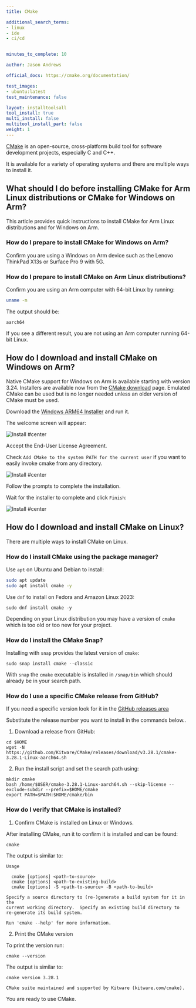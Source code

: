 ```yaml
---
title: CMake

additional_search_terms:
- linux
- ide
- ci/cd


minutes_to_complete: 10

author: Jason Andrews

official_docs: https://cmake.org/documentation/

test_images:
- ubuntu:latest
test_maintenance: false

layout: installtoolsall
tool_install: true
multi_install: false
multitool_install_part: false
weight: 1
---
```


[CMake](https://cmake.org/) is an open-source, cross-platform build tool for software development projects, especially C and C++. 

It is available for a variety of operating systems and there are multiple ways to install it. 

## What should I do before installing CMake for Arm Linux distributions or CMake for Windows on Arm?

This article provides quick instructions to install CMake for Arm Linux distributions and for Windows on Arm.

### How do I prepare to install CMake for Windows on Arm?

Confirm you are using a Windows on Arm device such as the Lenovo ThinkPad X13s or Surface Pro 9 with 5G.

### How do I prepare to install CMake on Arm Linux distributions?

Confirm you are using an Arm computer with 64-bit Linux by running:

```bash { target="ubuntu:latest" }
uname -m
```

The output should be:

```output
aarch64
```

If you see a different result, you are not using an Arm computer running 64-bit Linux.

## How do I download and install CMake on Windows on Arm?

Native CMake support for Windows on Arm is available starting with version 3.24. Installers are available now from the [CMake download](https://cmake.org/download/) page. Emulated CMake can be used but is no longer needed unless an older version of CMake must be used.

Download the [Windows ARM64 Installer](https://github.com/Kitware/CMake/releases/download/v3.28.1/cmake-3.28.1-windows-arm64.msi) and run it. 

The welcome screen will appear:

![Install #center](/install-guides/_images/cmake-welcome.png)

Accept the End-User License Agreement. 

Check `Add CMake to the system PATH for the current user` if you want to easily invoke cmake from any directory.

![Install #center](/install-guides/_images/cmake-path.png)

Follow the prompts to complete the installation. 

Wait for the installer to complete and click `Finish`:

![Install #center](/install-guides/_images/cmake-finish.png)

## How do I download and install CMake on Linux?

There are multiple ways to install CMake on Linux. 

### How do I install CMake using the package manager?

Use `apt` on Ubuntu and Debian to install:

```bash { target="ubuntu:latest" }
sudo apt update
sudo apt install cmake -y
```

Use `dnf` to install on Fedora and Amazon Linux 2023:

```console
sudo dnf install cmake -y
```

Depending on your Linux distribution you may have a version of `cmake` which is too old or too new for your project. 

### How do I install the CMake Snap?

Installing with `snap` provides the latest version of `cmake`:

```console
sudo snap install cmake --classic
```

With `snap` the `cmake` executable is installed in `/snap/bin` which should already be in your search path.

### How do I use a specific CMake release from GitHub?

If you need a specific version look for it in the [GitHub releases area](https://github.com/Kitware/CMake/releases)

Substitute the release number you want to install in the commands below.. 

1. Download a release from GitHub:

```console
cd $HOME
wget -N https://github.com/Kitware/CMake/releases/download/v3.28.1/cmake-3.28.1-Linux-aarch64.sh
```

2. Run the install script and set the search path using:

```console
mkdir cmake
bash /home/$USER/cmake-3.28.1-Linux-aarch64.sh --skip-license --exclude-subdir --prefix=$HOME/cmake
export PATH=$PATH:$HOME/cmake/bin
```

### How do I verify that CMake is installed?

1. Confirm CMake is installed on Linux or Windows. 

After installing CMake, run it to confirm it is installed and can be found: 

```cmd
cmake
```

The output is similar to:

```output
Usage

  cmake [options] <path-to-source>
  cmake [options] <path-to-existing-build>
  cmake [options] -S <path-to-source> -B <path-to-build>

Specify a source directory to (re-)generate a build system for it in the
current working directory.  Specify an existing build directory to
re-generate its build system.

Run 'cmake --help' for more information.
```

2. Print the CMake version

To print the version run:

```console
cmake --version
```

The output is similar to:

```output
cmake version 3.28.1

CMake suite maintained and supported by Kitware (kitware.com/cmake).
```

You are ready to use CMake.
